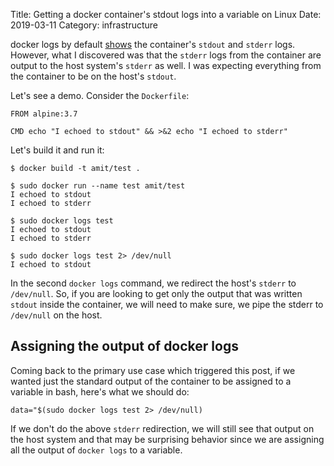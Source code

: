 Title: Getting a docker container's stdout logs into a variable on Linux
Date: 2019-03-11
Category: infrastructure

docker logs by default [shows](https://docs.docker.com/config/containers/logging/) the container's
`stdout` and `stderr` logs. However, what I discovered was that the `stderr` logs from the container
are output to the host system's `stderr` as well. I was expecting everything from the container
to be on the host's `stdout`.

Let's see a demo. Consider the `Dockerfile`:

```
FROM alpine:3.7

CMD echo "I echoed to stdout" && >&2 echo "I echoed to stderr"
```

Let's build it and run it:

```
$ docker build -t amit/test .

$ sudo docker run --name test amit/test
I echoed to stdout
I echoed to stderr

$ sudo docker logs test
I echoed to stdout
I echoed to stderr

$ sudo docker logs test 2> /dev/null
I echoed to stdout
```

In the second `docker logs` command, we redirect the host's `stderr` to `/dev/null`. So, if you are looking to
get only the output that was written `stdout` inside the container, we will need to make sure, we pipe
the stderr to `/dev/null` on the host.

## Assigning the output of docker logs

Coming back to the primary use case which triggered this post, if we wanted just the standard output of the
container to be assigned to a variable in bash, here's what we should do:

```
data="$(sudo docker logs test 2> /dev/null)
```

If we don't do the above `stderr` redirection, we will still see that output on the host system and that may be
surprising behavior since we are assigning all the output of `docker logs` to a variable.
